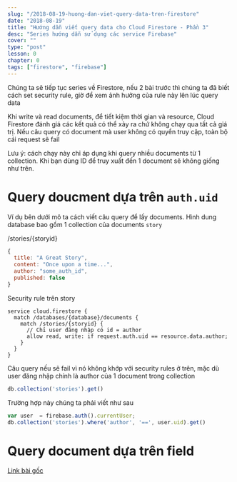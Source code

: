 ```yaml
---
slug: "/2018-08-19-huong-dan-viet-query-data-tren-firestore"
date: "2018-08-19"
title: "Hướng dẫn viết query data cho Cloud Firestore - Phần 3"
desc: "Series hướng dẫn sử dụng các service Firebase"
cover: ""
type: "post"
lesson: 0
chapter: 0
tags: ["firestore", "firebase"]
---
```


Chúng ta sẽ tiếp tục series về Firestore, nếu 2 bài trước thì chúng ta đã biết cách set security rule, giờ để xem ảnh hưởng của rule này lên lúc query data

Khi write và read documents, để tiết kiệm thời gian và resource, Cloud Firestore đánh giá các kết quả có thể xảy ra chứ không chạy qua tất cả giá trị. Nếu câu query có document mà user không có quyền truy cập, toàn bộ cái request sẽ fail

Lưu ý: cách chạy này chỉ áp dụng khi query nhiều documents từ 1 collection. Khi bạn dùng ID để truy xuất đến 1 document sẽ không giống như trên.

# Query doucment dựa trên `auth.uid`

Ví dụ bên dưới mô ta cách viết câu query để lấy documents. Hình dung database bao gồm 1 collection của documents `story`

/stories/{storyid}

```js
{
  title: "A Great Story",
  content: "Once upon a time...",
  author: "some_auth_id",
  published: false
}
```

Security rule trên story

```
service cloud.firestore {
  match /databases/{database}/documents {
    match /stories/{storyid} {
      // Chỉ user đăng nhập có id = author
      allow read, write: if request.auth.uid == resource.data.author;
    }
  }
}
```

Câu query nếu sẽ fail vì nó không khớp với security rules ở trên, mặc dù user đăng nhập chính là author của 1 document trong collection

```js
db.collection('stories').get()
```

Trường hợp này chúng ta phải viết như sau

```js
var user  = firebase.auth().currentUser;
db.collection('stories').where('author', '==', user.uid).get()
```

# Query document dựa trên field



[Link bài gốc](https://www.youtube.com/watch?v=d8qvN52Z-VU)